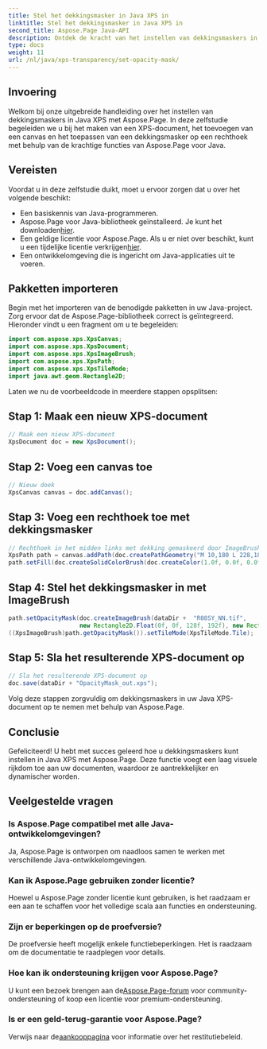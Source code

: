 ```yaml
---
title: Stel het dekkingsmasker in Java XPS in
linktitle: Stel het dekkingsmasker in Java XPS in
second_title: Aspose.Page Java-API
description: Ontdek de kracht van het instellen van dekkingsmaskers in Java XPS met Aspose.Page. Volg onze stapsgewijze handleiding voor een visueel verbeterde documentervaring.
type: docs
weight: 11
url: /nl/java/xps-transparency/set-opacity-mask/
---
```

## Invoering
Welkom bij onze uitgebreide handleiding over het instellen van dekkingsmaskers in Java XPS met Aspose.Page. In deze zelfstudie begeleiden we u bij het maken van een XPS-document, het toevoegen van een canvas en het toepassen van een dekkingsmasker op een rechthoek met behulp van de krachtige functies van Aspose.Page voor Java.
## Vereisten
Voordat u in deze zelfstudie duikt, moet u ervoor zorgen dat u over het volgende beschikt:
- Een basiskennis van Java-programmeren.
-  Aspose.Page voor Java-bibliotheek geïnstalleerd. Je kunt het downloaden[hier](https://releases.aspose.com/page/java/).
-  Een geldige licentie voor Aspose.Page. Als u er niet over beschikt, kunt u een tijdelijke licentie verkrijgen[hier](https://purchase.aspose.com/temporary-license/).
- Een ontwikkelomgeving die is ingericht om Java-applicaties uit te voeren.
## Pakketten importeren
Begin met het importeren van de benodigde pakketten in uw Java-project. Zorg ervoor dat de Aspose.Page-bibliotheek correct is geïntegreerd. Hieronder vindt u een fragment om u te begeleiden:
```java
import com.aspose.xps.XpsCanvas;
import com.aspose.xps.XpsDocument;
import com.aspose.xps.XpsImageBrush;
import com.aspose.xps.XpsPath;
import com.aspose.xps.XpsTileMode;
import java.awt.geom.Rectangle2D;
```
Laten we nu de voorbeeldcode in meerdere stappen opsplitsen:
## Stap 1: Maak een nieuw XPS-document
```java
// Maak een nieuw XPS-document
XpsDocument doc = new XpsDocument();
```
## Stap 2: Voeg een canvas toe
```java
// Nieuw doek
XpsCanvas canvas = doc.addCanvas();
```
## Stap 3: Voeg een rechthoek toe met dekkingsmasker
```java
// Rechthoek in het midden links met dekking gemaskeerd door ImageBrush
XpsPath path = canvas.addPath(doc.createPathGeometry("M 10,180 L 228,180 228,285 10,285"));
path.setFill(doc.createSolidColorBrush(doc.createColor(1.0f, 0.0f, 0.0f)));
```
## Stap 4: Stel het dekkingsmasker in met ImageBrush
```java
path.setOpacityMask(doc.createImageBrush(dataDir +  "R08SY_NN.tif", 
                    new Rectangle2D.Float(0f, 0f, 128f, 192f), new Rectangle2D.Float(0f, 0f, 64f, 96f)));
((XpsImageBrush)path.getOpacityMask()).setTileMode(XpsTileMode.Tile);
```
## Stap 5: Sla het resulterende XPS-document op
```java
// Sla het resulterende XPS-document op
doc.save(dataDir + "OpacityMask_out.xps"); 
```
Volg deze stappen zorgvuldig om dekkingsmaskers in uw Java XPS-document op te nemen met behulp van Aspose.Page.
## Conclusie
Gefeliciteerd! U hebt met succes geleerd hoe u dekkingsmaskers kunt instellen in Java XPS met Aspose.Page. Deze functie voegt een laag visuele rijkdom toe aan uw documenten, waardoor ze aantrekkelijker en dynamischer worden.
## Veelgestelde vragen
### Is Aspose.Page compatibel met alle Java-ontwikkelomgevingen?
Ja, Aspose.Page is ontworpen om naadloos samen te werken met verschillende Java-ontwikkelomgevingen.
### Kan ik Aspose.Page gebruiken zonder licentie?
Hoewel u Aspose.Page zonder licentie kunt gebruiken, is het raadzaam er een aan te schaffen voor het volledige scala aan functies en ondersteuning.
### Zijn er beperkingen op de proefversie?
De proefversie heeft mogelijk enkele functiebeperkingen. Het is raadzaam om de documentatie te raadplegen voor details.
### Hoe kan ik ondersteuning krijgen voor Aspose.Page?
 U kunt een bezoek brengen aan de[Aspose.Page-forum](https://forum.aspose.com/c/page/39) voor community-ondersteuning of koop een licentie voor premium-ondersteuning.
### Is er een geld-terug-garantie voor Aspose.Page?
 Verwijs naar de[aankooppagina](https://purchase.aspose.com/buy) voor informatie over het restitutiebeleid.